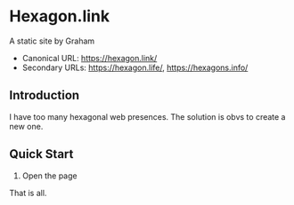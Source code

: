 Hexagon.link
============
A static site by Graham

- Canonical URL: https://hexagon.link/
- Secondary URLs: https://hexagon.life/, https://hexagons.info/

## Introduction

I have too many hexagonal web presences. The solution is obvs to create a new one.

## Quick Start

1. Open the page

That is all.